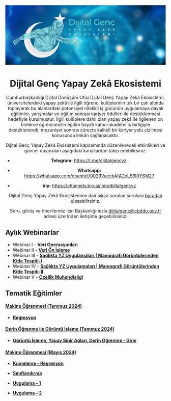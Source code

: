 <div align="center" markdown="1">
<img src="docs/dijitalgencyze-icon.jpg" />

**<center><h1> Dijital Genç Yapay Zekâ Ekosistemi </h1></center>**

Cumhurbaşkanlığı Dijital Dönüşüm Ofisi Dijital Genç Yapay Zekâ Ekosistemi, üniversitelerdeki yapay zekâ ile ilgili öğrenci kulüplerinin tek bir çatı altında toplayarak bu alanlardaki potansiyel nitelikli iş gücünün uygulamaya dayalı eğitimler, yarışmalar ve eğitim sonrası kariyer ödülleri ile desteklenmesi hedefiyle kurulmuştur. İlgili kulüplere dahil olan yapay zekâ ile ilgilenen on binlerce öğrencimizin eğitim hayatı kamu-akademi iş birliğiyle desteklenerek, mezuniyet sonrası süreçte kaliteli bir kariyer yolu çizilmesi konusunda imkân sağlanacaktır.

Dijital Genç Yapay Zekâ Ekosistemi kapsamında düzenlenecek etkinlikleri ve güncel duyuruları aşağıdaki kanallardan takip edebilirsiniz:

* **Telegram:** https://t.me/dijitalgencyz.

* **Whatsapp:** https://whatsapp.com/channel/0029VaccbAfA2pL69lRYSM27

* **bip:** https://channels.bip.ai/join/dijitalgencyz

Dijital Genç Yapay Zekâ Ekosistemine dair sıkça sorulan sorulara [buradan](https://cbddo.gov.tr/sss/dijital-genc/) ulaşabilirsiniz.

Soru, görüş ve önerileriniz için Başkanlığımızla dijitalgenc@cbddo.gov.tr adresi üzerinden iletişime geçebilirsiniz.

</div>

## **Aylık Webinarlar**

* Webinar I - **Veri Operasyonları**
* Webinar II - **[Veri Ön İşleme](https://github.com/cbddobvyz/dijital-genc-yze/tree/main/Webinar/Webinar-II-VeriOnisleme)**
* Webinar III - **[Sağlıkta YZ Uygulamaları | Mamografi Görüntülerinden Kitle Tespiti-I](https://github.com/cbddobvyz/digitaleye-mammography)**
* Webinar IV - **[Sağlıkta YZ Uygulamaları | Mamografi Görüntülerinden Kitle Tespiti-II](https://github.com/cbddobvyz/dijital-genc-yze/tree/main/Webinar/Webinar-IV-Sa%C4%9Fl%C4%B1kta%20YZ%20Uygulamalar%C4%B1%20%7C%20Mamografi%20G%C3%B6r%C3%BCnt%C3%BClerinden%20Kitle%20Tespiti-II)**
* Webinar V - **[Ozellik Muhendisligi](https://github.com/cbddobvyz/dijital-genc-yze/tree/main/Webinar/Webinar-V-Ozellik%20Muhendisligi)**

## **Tematik Eğitimler**  

#### **[Makine Öğrenmesi (Temmuz 2024)](https://github.com/cbddobvyz/dijital-genc-yze/tree/main/Tematik_Egitimler/Makine_Ogrenmesi_Temmuz_2024)**

- **[Regresyon](https://github.com/cbddobvyz/dijital-genc-yze/tree/main/Tematik_Egitimler/Makine_Ogrenmesi_Temmuz_2024/Regresyon)**

#### **[Derin Öğrenme ile Görüntü İşleme (Temmuz 2024)](https://github.com/cbddobvyz/dijital-genc-yze/tree/main/Tematik_Egitimler/Derin_Ogrenme_ile_Goruntu_Isleme_Temmuz_2024)**

- **[Görüntü İşleme, Yapay Sinir Ağları, Derin Öğrenme - Giriş](https://github.com/cbddobvyz/dijital-genc-yze/tree/main/Tematik_Egitimler/Derin_Ogrenme_ile_Goruntu_Isleme_Temmuz_2024/Goruntu_Isleme_Yapay_Sinir_Aglari_Derin_Ogrenme_Giris)**

#### **[Makine Öğrenmesi (Mayıs 2024)](https://github.com/cbddobvyz/dijital-genc-yze/tree/main/Tematik_Egitimler/Makine_Ogrenmesi_Mayis_2024)**

- **[Kumeleme - Regresyon](https://github.com/cbddobvyz/dijital-genc-yze/tree/main/Tematik_Egitimler/Makine_Ogrenmesi_Mayis_2024/Kumeleme_Regresyon)**

- **[Sınıflandırma](https://github.com/cbddobvyz/dijital-genc-yze/tree/main/Tematik_Egitimler/Makine_Ogrenmesi_Mayis_2024/Siniflandirma)**

- **[Uygulama - 1](https://github.com/cbddobvyz/dijital-genc-yze/tree/main/Tematik_Egitimler/Makine_Ogrenmesi_Mayis_2024/Uygulama_1)**

- **[Uygulama - 2](https://github.com/cbddobvyz/dijital-genc-yze/tree/main/Tematik_Egitimler/Makine_Ogrenmesi_Mayis_2024/Uygulama_2)**